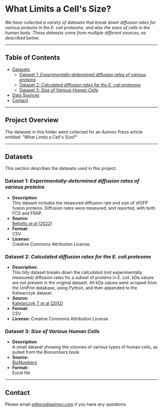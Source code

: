 # What Limits a Cell's Size?

_We have collected a variety of datasets that break down diffusion rates for various proteins in the E. coli proteome, and also the sizes of cells in the human body. These datasets come from multiple different sources, as described below._

---

## Table of Contents

- [Datasets](#datasets)
  - [Dataset 1: *Experimentally-determined diffusion rates of various proteins*](#bellotto_diffusion.csv)
  - [Dataset 2: *Calculated diffusion rates for the E. coli proteome*](#Diffusion_Rates_with_kDa.csv)
  - [Dataset 3: *Size of Various Human Cells*](#human_cell_sizes.xlsx)
- [Data Sources](#data-sources)
- [Contact](#contact)

---

## Project Overview

The datasets in this folder were collected for an Asimov Press article entitled: "What Limits a Cell's Size?"

---

## Datasets

This section describes the datasets used in this project.

### Dataset 1: *Experimentally-determined diffusion rates of various proteins*

- **Description:**  
  This dataset includes the measured diffusion rate and size of sfGFP fusion proteins. Diffusion rates were measured, and reported, with both FCS and FRAP.
- **Source:**  
  [Bellotto _et al_ (2022)](https://elifesciences.org/articles/82654)  
- **Format:**  
  CSV
- **License:**  
  Creative Commons Attribution License.

### Dataset 2: *Calculated diffusion rates for the E. coli proteome*

- **Description:**  
  This tidy dataset breaks down the _calculated_ (not experimentally measured) diffusion rates for a subset of proteins in _E. coli_. kDa values are not present in the original dataset. All kDa values were scraped from the UniProt database, using Python, and then appended to the Kalwarczyk dataset.
- **Source:**  
  [Kalwarczyk T _et al_ (2012)](https://pmc.ncbi.nlm.nih.gov/articles/PMC3496334/)  
- **Format:**  
  CSV
- **License:**
  Creative Commons Attribution License

### Dataset 3: *Size of Various Human Cells*

- **Description:**  
  A small dataset showing the volumes of various types of human cells, as pulled from the Bionumbers book.
- **Source:**  
  [BioNumbers](https://book.bionumbers.org/how-big-is-a-human-cell/)  
- **Format:**  
  Excel file

---

## Contact

Please email editors@asimov.com if you have any questions.
